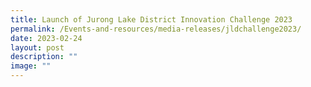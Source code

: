 ```yaml
---
title: Launch of Jurong Lake District Innovation Challenge 2023
permalink: /Events-and-resources/media-releases/jldchallenge2023/
date: 2023-02-24
layout: post
description: ""
image: ""
---
```


